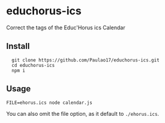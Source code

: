 # educhorus-ics
Correct the tags of the Educ'Horus ics Calendar

## Install
```
  git clone https://github.com/Paulao17/educhorus-ics.git
  cd educhorus-ics
  npm i
```

## Usage
```
FILE=ehorus.ics node calendar.js
```
You can also omit the file option, as it default to `./ehorus.ics`.
